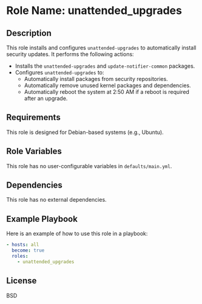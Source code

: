 # Role Name: unattended_upgrades

## Description

This role installs and configures `unattended-upgrades` to automatically install security updates. It performs the following actions:

- Installs the `unattended-upgrades` and `update-notifier-common` packages.
- Configures `unattended-upgrades` to:
    - Automatically install packages from security repositories.
    - Automatically remove unused kernel packages and dependencies.
    - Automatically reboot the system at 2:50 AM if a reboot is required after an upgrade.

## Requirements

This role is designed for Debian-based systems (e.g., Ubuntu).

## Role Variables

This role has no user-configurable variables in `defaults/main.yml`.

## Dependencies

This role has no external dependencies.

## Example Playbook

Here is an example of how to use this role in a playbook:

```yaml
- hosts: all
  become: true
  roles:
    - unattended_upgrades
```

## License

BSD
